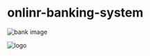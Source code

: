 # onlinr-banking-system
![bank image](https://user-images.githubusercontent.com/92874062/161592400-b13b9510-a581-4b3a-b1af-67d6404a6573.jpg)

![logo](https://user-images.githubusercontent.com/92874062/161593588-1674333b-2189-4232-8650-fdc4867aa025.png)
